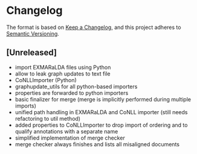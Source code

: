 # Changelog

The format is based on [Keep a Changelog](https://keepachangelog.com/en/1.0.0/),
and this project adheres to [Semantic Versioning](https://semver.org/spec/v2.0.0.html).

## [Unreleased]

+ import EXMARaLDA files using Python
+ allow to leak graph updates to text file 
+ CoNLLImporter (Python)
+ graphupdate_utils for all python-based importers
+ properties are forwarded to python importers
+ basic finalizer for merge (merge is implicitly performed during multiple imports)
+ unified path handling in EXMARaLDA and CoNLL importer (still needs refactoring to util method)
+ added properties to CoNLLImporter to drop import of ordering and to qualify annotations with a separate name
+ simplified implementation of merge checker
+ merge checker always finishes and lists all misaligned documents
